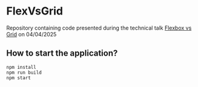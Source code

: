 # FlexVsGrid

Repository containing code presented during the technical talk [Flexbox vs Grid](https://teams.microsoft.com/l/meetingrecap?driveId=b%21jo5Qevgbf0GSnDHGk0vhLu9m7SDcDulHnpKp6FD2kULV95KnrH_wR5NxUXUEBcVE&driveItemId=01QD6VJ4DQLCYCLKKABFDYJEW3K7X3XFZ5&sitePath=https%3A%2F%2Fpictettechnologiessa-my.sharepoint.com%2F%3Av%3A%2Fg%2Fpersonal%2Fmheitzmann_pictet-technologies_com%2FEXBYsCWpQAlHhJLbV--7lz0BBlCHJVYrmDTA0OVqRbp1Hg&fileUrl=https%3A%2F%2Fpictettechnologiessa-my.sharepoint.com%2Fpersonal%2Fmheitzmann_pictet-technologies_com%2FDocuments%2FEnregistrements%2FCSS%2520Talk%2520-%2520Flexbox%2520vs%2520Grid-20250404_150021-Meeting%2520Recording.mp4%3Fweb%3D1&iCalUid=040000008200E00074C5B7101A82E00800000000DEAEA55BABA3DB01000000000000000010000000851E045D20AEB44C8708CA7797D596FC&threadId=19%3Ameeting_Y2VlZjAyYTMtYmVkMi00NzBhLWE2MTEtODA3YmMyYTdiNTIz%40thread.v2&organizerId=f1107558-3ed3-4787-b859-b5e388c6161d&tenantId=842fa93c-94c7-4ad0-b2eb-837698600e26&callId=ef17619d-82af-486e-9ca0-7ce74576c752&threadType=Meeting&meetingType=Scheduled&subType=RecapSharingLink_RecapCore) on 04/04/2025

## How to start the application?

```
npm install
npm run build
npm start
```

